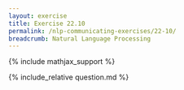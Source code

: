 ```yaml
---
layout: exercise
title: Exercise 22.10
permalink: /nlp-communicating-exercises/22-10/
breadcrumb: Natural Language Processing
---
```


{% include mathjax_support %}

<div><i class="arrow-up loader" data-chapter="nlp-communicating-exercises" data-exercise="ex_10" data-rating="0"></i></div>
{% include_relative question.md %}
